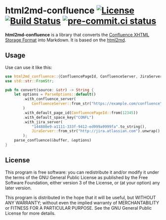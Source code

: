 # html2md-confluence [![License][license_badge]][license] [![Build Status][build_badge]][build] [![pre-commit.ci status][pre-commit_badge]][pre-commit]

**html2md-confluence** is a library that converts the [Confluence XHTML Storage Format][confluence_storage_format] into Markdown.
It is based on the [html2md][html2md].

## Usage

Use can use it like this:

```rust
use html2md_confluence::{ConfluencePageId, ConfluenceServer, JiraServer, ParseOptions, parse_confluence};
use std::str::FromStr;

pub fn convert(source: &str) -> String {
    let options = ParseOptions::default()
        .with_confluence_server(
            ConfluenceServer::from_str("https://example.com/confluence").unwrap()
        )
        .with_default_page_id(ConfluencePageId::from(12345))
        .with_default_space_key("CONFL")
        .with_jira_server(
            "144880e9-a1111-333f-9412-ed999a9999fa".to_string(),
            JiraServer::from_str("http://jira.atlassian.com").unwrap()
        );
    parse_confluence(&buffer, &options)
}
```

## License

This program is free software: you can redistribute it and/or modify
it under the terms of the GNU General Public License as published by
the Free Software Foundation, either version 3 of the License, or
(at your option) any later version.

This program is distributed in the hope that it will be useful,
but WITHOUT ANY WARRANTY; without even the implied warranty of
MERCHANTABILITY or FITNESS FOR A PARTICULAR PURPOSE.  See the
GNU General Public License for more details.

[html2md]: https://crates.io/crates/html2md
[confluence_storage_format]: https://confluence.atlassian.com/doc/confluence-storage-format-790796544.html
[license]: https://github.com/Holzhaus/html2md-confluence/blob/main/COPYING
[license_badge]: https://img.shields.io/github/license/Holzhaus/html2md-confluence
[build]: https://github.com/Holzhaus/html2md-confluence/actions?query=branch%3Amain
[build_badge]: https://img.shields.io/github/actions/workflow/status/Holzhaus/html2md-confluence/build.yml?branch=main
[pre-commit]: https://results.pre-commit.ci/latest/github/Holzhaus/html2md-confluence/main
[pre-commit_badge]: https://results.pre-commit.ci/badge/github/Holzhaus/html2md-confluence/main.svg
